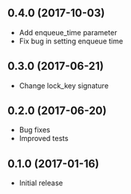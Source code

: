 ## 0.4.0 (2017-10-03)

- Add enqueue_time parameter
- Fix bug in setting enqueue time

## 0.3.0 (2017-06-21)

- Change lock_key signature

## 0.2.0 (2017-06-20)

- Bug fixes
- Improved tests

## 0.1.0 (2017-01-16)

- Initial release
